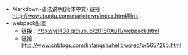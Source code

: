 * Markdown-语法说明(简体中文)  链接：http://wowubuntu.com/markdown/index.html#link
* webpack配置 
  * 链接：http://yj1438.github.io/2016/06/11/webpack.html
  * 链接：http://www.cnblogs.com/linfangshuhellowored/p/5657285.html
